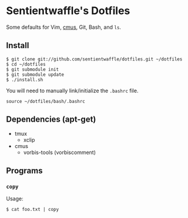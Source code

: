 # Sentientwaffle's Dotfiles

Some defaults for Vim, [cmus](http://cmus.sourceforge.net/), Git, Bash,
and `ls`.

## Install

    $ git clone git://github.com/sentientwaffle/dotfiles.git ~/dotfiles
    $ cd ~/dotfiles
    $ git submodule init
    $ git submodule update
    $ ./install.sh

You will need to manually link/initialize the `.bashrc` file.

    source ~/dotfiles/bash/.bashrc

## Dependencies (apt-get)

  * tmux
    * xclip
  * cmus
    * vorbis-tools (vorbiscomment)

## Programs
### `copy`
Usage:

    $ cat foo.txt | copy

